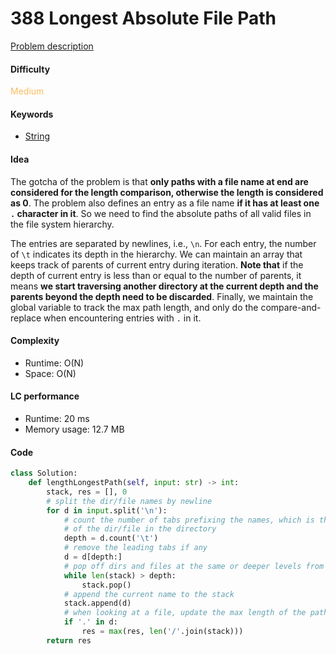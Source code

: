 388 Longest Absolute File Path
=======================
[Problem description](https://leetcode.com/problems/longest-absolute-file-path/)

#### Difficulty
<span style="color:#FABC60">Medium</span>

#### Keywords
- [String](../categories/strings.md)
  
#### Idea
The gotcha of the problem is that **only paths with a file name at end are considered for the length comparison, otherwise the length is considered as 0**. The problem also defines an entry as a file name **if it has at least one `.` character in it**. So we need to find the absolute paths of all valid files in the file system hierarchy. 

The entries are separated by newlines, i.e., `\n`. For each entry, the number of `\t` indicates its depth in the hierarchy. We can maintain an array that keeps track of parents of current entry during iteration. **Note that** if the depth of current entry is less than or equal to the number of parents, it means **we start traversing another directory at the current depth and the parents beyond the depth need to be discarded**. Finally, we maintain the global variable to track the max path length, and only do the compare-and-replace when encountering entries with `.` in it. 


#### Complexity
- Runtime: O(N)
- Space: O(N)
  
#### LC performance
- Runtime: 20 ms
- Memory usage: 12.7 MB

#### Code

```python
class Solution:
    def lengthLongestPath(self, input: str) -> int:
        stack, res = [], 0
        # split the dir/file names by newline
        for d in input.split('\n'):
            # count the number of tabs prefixing the names, which is the depth 
            # of the dir/file in the directory
            depth = d.count('\t')
            # remove the leading tabs if any
            d = d[depth:]
            # pop off dirs and files at the same or deeper levels from the stack
            while len(stack) > depth:
                stack.pop()
            # append the current name to the stack
            stack.append(d)
            # when looking at a file, update the max length of the path
            if '.' in d:
                res = max(res, len('/'.join(stack)))
        return res
```
